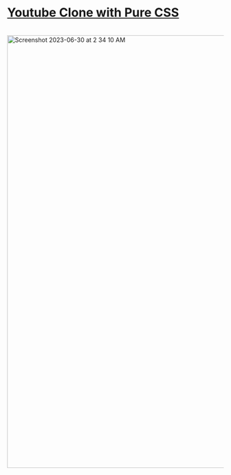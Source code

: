# [Youtube Clone with Pure CSS](https://wandakim.github.io/youtube-clone-ui/)
<br/>
<img width="1007" alt="Screenshot 2023-06-30 at 2 34 10 AM" src="https://github.com/wandakim/Youtube-UI-Clone/assets/74309458/08807f69-9f37-4cb6-8609-3c6e4fffb96e">
